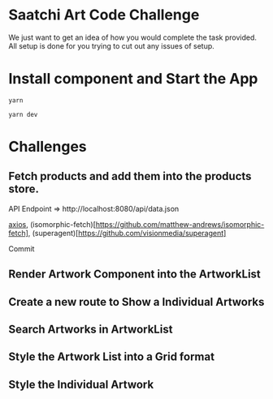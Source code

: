 # Saatchi Art Code Challenge

We just want to get an idea of how you would complete the task provided.
All setup is done for you trying to cut out any issues of setup.

# Install component and Start the App

`yarn`

`yarn dev`

# Challenges

## Fetch products and add them into the products store.

API Endpoint => http://localhost:8080/api/data.json

[axios](https://github.com/axios/axios), (isomorphic-fetch)[https://github.com/matthew-andrews/isomorphic-fetch], (superagent)[https://github.com/visionmedia/superagent]

Commit

## Render Artwork Component into the ArtworkList

## Create a new route to Show a Individual Artworks

## Search Artworks in ArtworkList

## Style the Artwork List into a Grid format

## Style the Individual Artwork
